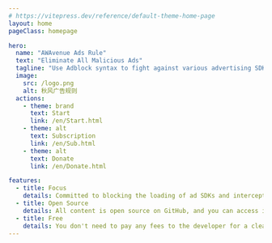 ```yaml
---
# https://vitepress.dev/reference/default-theme-home-page
layout: home
pageClass: homepage

hero:
  name: "AWAvenue Ads Rule"
  text: "Eliminate All Malicious Ads"
  tagline: "Use Adblock syntax to fight against various advertising SDKs in Android applications from the network level , prevent them from loading."
  image:
    src: /logo.png
    alt: 秋风广告规则
  actions:
    - theme: brand
      text: Start
      link: /en/Start.html
    - theme: alt
      text: Subscription
      link: /en/Sub.html
    - theme: alt
      text: Donate
      link: /en/Donate.html

features:
  - title: Focus
    details: Committed to blocking the loading of ad SDKs and intercepting unacceptable tracking.
  - title: Open Source
    details: All content is open source on GitHub, and you can access it anytime.
  - title: Free
    details: You don't need to pay any fees to the developer for a clean internet experience.
---
```


